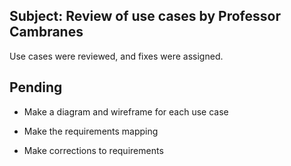 ## Subject: Review of use cases by Professor Cambranes

Use cases were reviewed, and fixes were assigned.

## Pending

+ Make a diagram and wireframe for each use case

+ Make the requirements mapping

+ Make corrections to requirements